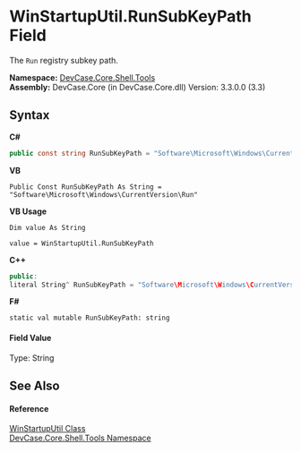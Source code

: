 # WinStartupUtil.RunSubKeyPath Field
 

The `Run` registry subkey path.

**Namespace:**&nbsp;<a href="N_DevCase_Core_Shell_Tools">DevCase.Core.Shell.Tools</a><br />**Assembly:**&nbsp;DevCase.Core (in DevCase.Core.dll) Version: 3.3.0.0 (3.3)

## Syntax

**C#**<br />
``` C#
public const string RunSubKeyPath = "Software\Microsoft\Windows\CurrentVersion\Run"
```

**VB**<br />
``` VB
Public Const RunSubKeyPath As String = "Software\Microsoft\Windows\CurrentVersion\Run"
```

**VB Usage**<br />
``` VB Usage
Dim value As String

value = WinStartupUtil.RunSubKeyPath

```

**C++**<br />
``` C++
public:
literal String^ RunSubKeyPath = "Software\Microsoft\Windows\CurrentVersion\Run"
```

**F#**<br />
``` F#
static val mutable RunSubKeyPath: string
```


#### Field Value
Type: String

## See Also


#### Reference
<a href="T_DevCase_Core_Shell_Tools_WinStartupUtil">WinStartupUtil Class</a><br /><a href="N_DevCase_Core_Shell_Tools">DevCase.Core.Shell.Tools Namespace</a><br />